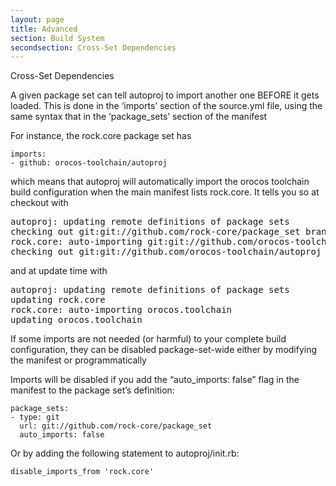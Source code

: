 ```yaml
---
layout: page
title: Advanced
section: Build System
secondsection: Cross-Set Dependencies
---
```

<div class="content2">
<div class="content2-pagetitle">Cross-Set Dependencies</div>
<div class="content2-container line-box">
<div class="content2-container-1col">



<p>A given package set can tell autoproj to import another one BEFORE it gets
loaded. This is done in the &lsquo;imports&rsquo; section of the source.yml file, using the
same syntax that in the &lsquo;package_sets&rsquo; section of the manifest</p>

<p>For instance, the rock.core package set has</p>

<pre><code class="language-yaml">imports:
- github: orocos-toolchain/autoproj
</code></pre>

<p>which means that autoproj will automatically import the orocos toolchain build
configuration when the main manifest lists rock.core. It tells you so at
checkout with</p>

<pre>
autoproj: updating remote definitions of package sets
checking out git:git://github.com/rock-core/package_set branch=master
rock.core: auto-importing git:git://github.com/orocos-toolchain/autoproj
checking out git:git://github.com/orocos-toolchain/autoproj
</pre>

<p>and at update time with</p>

<pre>
autoproj: updating remote definitions of package sets
updating rock.core
rock.core: auto-importing orocos.toolchain
updating orocos.toolchain
</pre>

<p>If some imports are not needed (or harmful) to your complete build
configuration, they can be disabled package-set-wide either by modifying the
manifest or programmatically</p>

<p>Imports will be disabled if you add the &ldquo;auto_imports: false&rdquo; flag in the manifest
to the package set&rsquo;s definition:</p>

<pre><code class="language-yaml">package_sets:
- type: git
  url: git://github.com/rock-core/package_set
  auto_imports: false
</code></pre>

<p>Or by adding the following statement to autoproj/init.rb:</p>

<pre><code class="language-ruby">disable_imports_from 'rock.core'
</code></pre>



</div>
</div>
</div>

